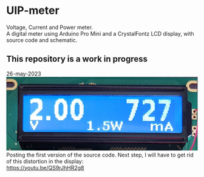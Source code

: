 # UIP-meter  
Voltage, Current and Power meter.  
A digital meter using Arduino Pro Mini and a CrystalFontz LCD display, with source code and schematic.  
  
__<h2>This repository is a work in progress</h2>__  

26-may-2023  
<img src="https://github.com/HenniePeters/UIP-meter/blob/main/IMG_20230526_092125.jpg?raw=true"/>  
Posting the first version of the source code. 
Next step, I will have to get rid of this distortion in the display:  
https://youtu.be/QS9rJhHR2g8
